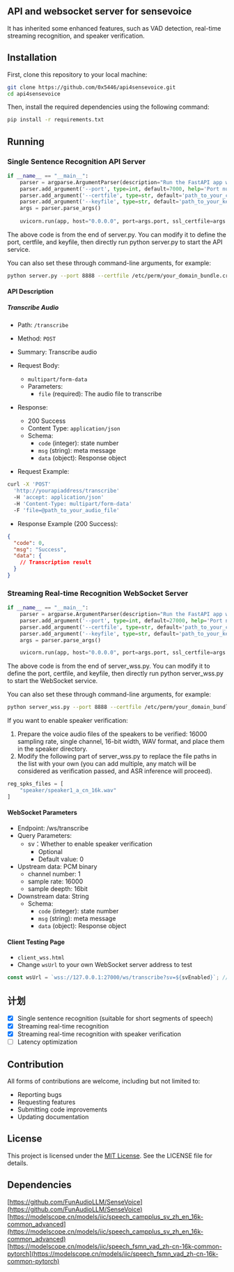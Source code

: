 ## API and websocket server for sensevoice

It has inherited some enhanced features, such as VAD detection, real-time streaming recognition, and speaker verification.

## Installation

First, clone this repository to your local machine:

```bash
git clone https://github.com/0x5446/api4sensevoice.git
cd api4sensevoice
```

Then, install the required dependencies using the following command: 

```bash
pip install -r requirements.txt
```

## Running

### Single Sentence Recognition API Server

```python
if __name__ == "__main__":
    parser = argparse.ArgumentParser(description="Run the FastAPI app with a specified port.")
    parser.add_argument('--port', type=int, default=7000, help='Port number to run the FastAPI app on.')
    parser.add_argument('--certfile', type=str, default='path_to_your_certfile', help='SSL certificate file')
    parser.add_argument('--keyfile', type=str, default='path_to_your_keyfile', help='SSL key file')
    args = parser.parse_args()
    
    uvicorn.run(app, host="0.0.0.0", port=args.port, ssl_certfile=args.certfile, ssl_keyfile=args.keyfile)
```
The above code is from the end of server.py. You can modify it to define the port, certfile, and keyfile, then directly run python server.py to start the API service.

You can also set these through command-line arguments, for example:

```bash
python server.py --port 8888 --certfile /etc/perm/your_domain_bundle.crt --keyfile /etc/perm/your_domain.key
```

#### API Description

##### Transcribe Audio

- Path: `/transcribe`
- Method: `POST`
- Summary: Transcribe audio
- Request Body:
  - `multipart/form-data`
  - Parameters:
    - `file` (required): The audio file to transcribe
- Response: 
  - 200 Success
  - Content Type: `application/json`
  - Schema:
    - `code` (integer): state number
    - `msg` (string): meta message
    - `data` (object): Response object

- Request Example:

```bash
curl -X 'POST'  
  'http://yourapiaddress/transcribe'  
  -H 'accept: application/json'  
  -H 'Content-Type: multipart/form-data'  
  -F 'file=@path_to_your_audio_file'
```

- Response Example (200 Success):

```json
{
  "code": 0,
  "msg": "Success",
  "data": {
    // Transcription result
  }
}
```


### Streaming Real-time Recognition WebSocket Server

```python
if __name__ == "__main__":
    parser = argparse.ArgumentParser(description="Run the FastAPI app with a specified port.")
    parser.add_argument('--port', type=int, default=27000, help='Port number to run the FastAPI app on.')
    parser.add_argument('--certfile', type=str, default='path_to_your_certfile', help='SSL certificate file')
    parser.add_argument('--keyfile', type=str, default='path_to_your_keyfile', help='SSL key file')
    args = parser.parse_args()

    uvicorn.run(app, host="0.0.0.0", port=args.port, ssl_certfile=args.certfile, ssl_keyfile=args.keyfile)
```
The above code is from the end of server_wss.py. You can modify it to define the port, certfile, and keyfile, then directly run python server_wss.py to start the WebSocket service.

You can also set these through command-line arguments, for example:

```bash
python server_wss.py --port 8888 --certfile /etc/perm/your_domain_bundle.crt --keyfile /etc/perm/your_domain.key
```

If you want to enable speaker verification:

1. Prepare the voice audio files of the speakers to be verified: 16000 sampling rate, single channel, 16-bit width, WAV format, and place them in the speaker directory.
2. Modify the following part of server_wss.py to replace the file paths in the list with your own (you can add multiple, any match will be considered as verification passed, and ASR inference will proceed).
```python
reg_spks_files = [
    "speaker/speaker1_a_cn_16k.wav"
]
```

#### WebSocket Parameters
- Endpoint: /ws/transcribe
- Query Parameters:
  - sv：Whether to enable speaker verification
    - Optional
    - Default value: 0
- Upstream data: PCM binary
  - channel number: 1
  - sample rate: 16000
  - sample deepth: 16bit
- Downstream data: String
  - Schema:
    - `code` (integer): state number
    - `msg` (string): meta message
    - `data` (object): Response object

#### Client Testing Page

- `client_wss.html`
- Change `wsUrl` to your own WebSocket server address to test
```javascript
const wsUrl = `wss://127.0.0.1:27000/ws/transcribe?sv=${svEnabled}`; // change to your websocket server address
```

## 计划

- [x]  Single sentence recognition (suitable for short segments of speech)
- [x]  Streaming real-time recognition
- [x]  Streaming real-time recognition with speaker verification
- [ ]  Latency optimization

## Contribution

All forms of contributions are welcome, including but not limited to:

- Reporting bugs
- Requesting features
- Submitting code improvements
- Updating documentation

## License

This project is licensed under the [MIT License](https://opensource.org/license/mit). See the LICENSE file for details.

## Dependencies
[https://github.com/FunAudioLLM/SenseVoice](https://github.com/FunAudioLLM/SenseVoice)
[https://modelscope.cn/models/iic/speech_campplus_sv_zh_en_16k-common_advanced](https://modelscope.cn/models/iic/speech_campplus_sv_zh_en_16k-common_advanced)
[https://modelscope.cn/models/iic/speech_fsmn_vad_zh-cn-16k-common-pytorch](https://modelscope.cn/models/iic/speech_fsmn_vad_zh-cn-16k-common-pytorch)